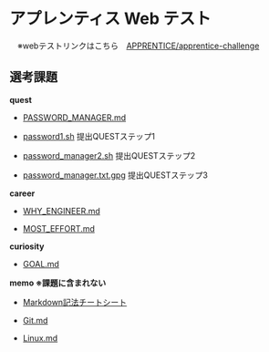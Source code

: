 # アプレンティス Web テスト

　※webテストリンクはこちら　[APPRENTICE/apprentice-challenge](https://github.com/APPRENTICE-jp/apprentice-challenge/tree/main)

## 選考課題

**quest**

  - [PASSWORD_MANAGER.md](PASSWORD_MANAGER.md)

  - [password1.sh](https://github.com/yuzuha-s/apprentice-test/blob/main/password1.sh) 提出QUESTステップ1

  - [password_manager2.sh](https://github.com/yuzuha-s/apprentice-test/blob/main/password_manager2.sh) 提出QUESTステップ2

  - [password_manager.txt.gpg](https://github.com/yuzuha-s/apprentice-test/blob/main/password_manager.txt.gpg) 提出QUESTステップ3
  
**career**

  - [WHY_ENGINEER.md](WHY_ENGINEER.md)
  
  - [MOST_EFFORT.md](https://github.com/yuzuha-s/apprentice-test/blob/main/MOST%EF%BC%BFEFFORT.md)
  
**curiosity**

  - [GOAL.md](GOAL.md)
  
**memo ※課題に含まれない**

  - [Markdown記法チートシート](https://qiita.com/Qiita/items/c686397e4a0f4f11683d)
  
  - [Git.md](Git.md)
  
  - [Linux.md](Linux.md)
